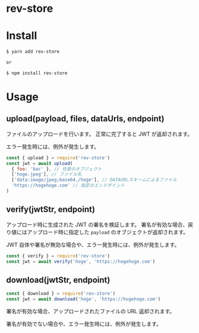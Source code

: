 # rev-store

# Install

```bash
$ yarn add rev-store

or

$ npm install rev-store
```

# Usage

## upload(payload, files, dataUrls, endpoint)

ファイルのアップロードを行います。 正常に完了すると JWT が返却されます。

エラー発生時には、例外が発生します。

```js
const { upload } = require('rev-store')
const jwt = await upload(
  { foo: 'bar' }, // 任意のオブジェクト
  ['hoge.jpeg'], // ファイル名
  ['data:image/jpeg;base64,/hoge'], // DATAURLスキームによるファイル
  'https://hogehoge.com' // 指定のエンドポイント
)
```

## verify(jwtStr, endpoint)

アップロード時に生成された JWT の署名を検証します。 署名が有効な場合、戻り値にはアップロード時に指定した `payload` のオブジェクトが返却されます。

JWT 自体や署名が無効な場合や、エラー発生時には、例外が発生します。

```js
const { verify } = require('rev-store')
const jwt = await verify('hoge', 'https://hogehoge.com')
```

## download(jwtStr, endpoint)

```js
const { download } = require('rev-store')
const jwt = await download('hoge', 'https://hogehoge.com')
```

署名が有効な場合、アップロードされたファイルの URL 返却されます。

署名が有効でない場合や、エラー発生時には、例外が発生します。
